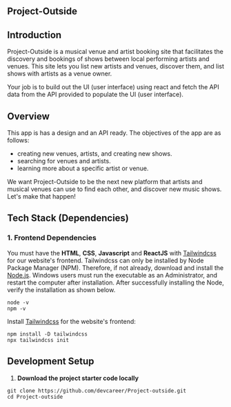 Project-Outside
-----

## Introduction

Project-Outside is a musical venue and artist booking site that facilitates the discovery and bookings of shows between local performing artists and venues. This site lets you list new artists and venues, discover them, and list shows with artists as a venue owner.

Your job is to build out the UI (user interface) using react and fetch the API data from the API provided to populate the UI (user interface).

## Overview

This app is has a design and an API ready. The objectives of the app are as follows:

* creating new venues, artists, and creating new shows.
* searching for venues and artists.
* learning more about a specific artist or venue.

We want Project-Outside to be the next new platform that artists and musical venues can use to find each other, and discover new music shows. Let's make that happen!

## Tech Stack (Dependencies)


### 1. Frontend Dependencies
You must have the **HTML**, **CSS**, **Javascript** and **ReactJS** with [Tailwindcss](https://tailwindcss.com/docs/installation) for our website's frontend. Tailwindcss can only be installed by Node Package Manager (NPM). Therefore, if not already, download and install the [Node.js](https://nodejs.org/en/download/). Windows users must run the executable as an Administrator, and restart the computer after installation. After successfully installing the Node, verify the installation as shown below.
```
node -v
npm -v
```
Install [Tailwindcss](https://tailwindcss.com/docs/installation) for the website's frontend:
```
npm install -D tailwindcss
npx tailwindcss init
```

## Development Setup
1. **Download the project starter code locally**
```
git clone https://github.com/devcareer/Project-outside.git
cd Project-outside
```